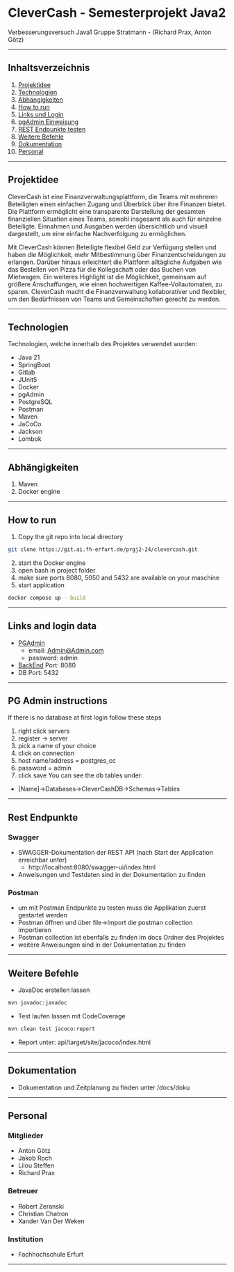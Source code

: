 # CleverCash - Semesterprojekt Java2
Verbesserungsversuch Java1 Gruppe Stratmann - (Richard Prax, Anton Götz)

***
## Inhaltsverzeichnis
1. [Projektidee](#projektidee)
2. [Technologien](#technologien)
3. [Abhängigkeiten](#abhängigkeiten)
4. [How to run](#how-to-run)
5. [Links und Login](#links-and-login-data)
6. [pgAdmin Einweisung](#pg-admin-instructions)
7. [REST Endpunkte testen](#rest-endpunkte)
8. [Weitere Befehle](#weitere-befehle)
9. [Dokumentation](#dokumentation)
10. [Personal](#personal)
***
## Projektidee
CleverCash ist eine Finanzverwaltungsplattform, die Teams mit mehreren Beteiligten
einen einfachen Zugang und Überblick über ihre Finanzen bietet. Die Plattform
ermöglicht eine transparente Darstellung der gesamten finanziellen Situation
eines Teams, sowohl insgesamt als auch für einzelne Beteiligte. Einnahmen
und Ausgaben werden übersichtlich und visuell dargestellt, um eine einfache
Nachverfolgung zu ermöglichen.

Mit CleverCash können Beteiligte flexibel Geld zur Verfügung stellen und 
haben die Möglichkeit, mehr Mitbestimmung über Finanzentscheidungen zu erlangen.
Darüber hinaus erleichtert die Plattform alltägliche Aufgaben wie das Bestellen
von Pizza für die Kollegschaft oder das Buchen von Mietwagen. Ein weiteres
Highlight ist die Möglichkeit, gemeinsam auf größere Anschaffungen, wie einen
hochwertigen Kaffee-Vollautomaten, zu sparen. CleverCash macht die Finanzverwaltung
kollaborativer und flexibler, um den Bedürfnissen von Teams und Gemeinschaften gerecht
zu werden.
***
## Technologien
Technologien, welche innerhalb des Projektes verwendet wurden:
* Java 21
* SpringBoot
* Gitlab
* JUnit5
* Docker
* pgAdmin
* PostgreSQL
* Postman
* Maven
* JaCoCo
* Jackson
* Lombok
***
## Abhängigkeiten
1. Maven
2. Docker engine
***
## How to run
1. Copy the git repo into local directory
```bash
git clone https://git.ai.fh-erfurt.de/prgj2-24/clevercash.git
```
2. start the Docker engine
3. open bash in project folder
4. make sure ports 8080, 5050 and 5432 are available on your maschine
5. start application
```bash
docker compose up --build
```
***
## Links and login data
- [PGAdmin](http://localhost:5050/browser/)
  - email:      Admin@Admin.com
  - password:   admin
- [BackEnd](http://localhost:8080/) Port: 8080
- DB Port:         5432
***
## PG Admin instructions
If there is no database at first login follow these steps
1. right click servers
2. register -> server
3. pick a name of your choice
4. click on connection
5. host name/address = postgres_cc
6. password = admin
7. click save
You can see the db tables under:
- [Name]->Databases->CleverCashDB->Schemas->Tables
***
## Rest Endpunkte
### Swagger
- SWAGGER-Dokumentation der REST API (nach Start der Application erreichbar unter)
    - http://localhost:8080/swagger-ui/index.html
- Anweisungen und Testdaten sind in der Dokumentation zu finden
### Postman
- um mit Postman Endpunkte zu testen muss die Applikation zuerst gestartet werden
- Postman öffnen und über file->Import die postman collection importieren
- Postman collection ist ebenfalls zu finden im docs Ordner des Projektes
- weitere Anweisungen sind in der Dokumentation zu finden
***
## Weitere Befehle
- JavaDoc erstellen lassen
```bash
mvn javadoc:javadoc
```

- Test laufen lassen mit CodeCoverage
```bash
mvn clean test jacoco:report
```
- Report unter: api/target/site/jacoco/index.html
***
## Dokumentation
- Dokumentation und Zeitplanung zu finden unter /docs/doku

***
## Personal
### Mitglieder
- Anton Götz
- Jakob Roch
- Lilou Steffen
- Richard Prax
### Betreuer
- Robert Zeranski
- Christian Chatron
- Xander Van Der Weken
### Institution
- Fachhochschule Erfurt
***